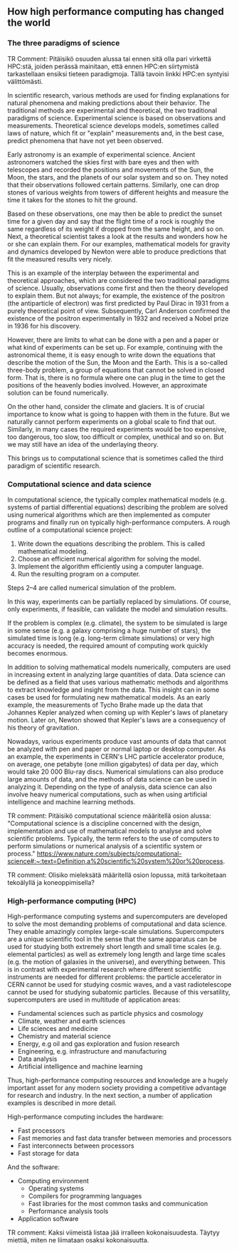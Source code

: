 ## How high performance computing has changed the world

### The three paradigms of science

TR Comment: Pitäisikö osuuden alussa tai ennen sitä olla pari virkettä HPC:stä, joiden perässä mainitaan, että ennen HPC:en siirtymistä tarkastellaan ensiksi tieteen paradigmoja. Tällä tavoin linkki HPC:en syntyisi välittömästi.

In scientific research, various methods are used for finding explanations for natural phenomena and making predictions about their behavior. The traditional methods are experimental and theoretical, the two traditional paradigms of science. Experimental science is based on observations and measurements. Theoretical science develops models, sometimes called laws of nature, which fit or "explain" measurements and, in the best case, predict phenomena that have not yet been observed.

Early astronomy is an example of experimental science. Ancient astronomers watched the skies first with bare eyes and then with telescopes and recorded the positions and 
movements of the Sun, the Moon, the stars, and the planets of our solar system and so on. They noted that their observations followed certain patterns. Similarly, one can drop stones of various weights from towers of different heights and measure the time it takes for the stones to hit the ground.

Based on these observations, one may then be able to predict the sunset time for a given day and say that the flight time of a rock is roughly the same regardless of its weight if dropped from the same height, and so on. Next, a theoretical scientist takes a look at the results and wonders how he or she can explain them. For our examples, mathematical models for gravity and dynamics developed by Newton were able to produce predictions that fit the measured results very nicely.

This is an example of the interplay between the experimental and theoretical approaches, which are considered the two traditional paradigms of science. Usually, observations come first and then the theory developed to explain them. But not always; for example, the existence of the positron (the antiparticle of electron) was first predicted by Paul Dirac in 1931 from a purely theoretical point of view. Subsequently, Carl Anderson confirmed the existence of the positron experimentally in 1932 and received a Nobel prize in 1936 for his discovery.

However, there are limits to what can be done with a pen and a paper or what kind of experiments can be set up. For example, continuing with the astronomical theme, it is 
easy enough to write down the equations that describe the motion of the Sun, the Moon and the Earth. This is a so-called three-body problem, a group of equations that cannot be solved in closed form. That is, there is no formula where one can plug in the time to get the positions of the heavenly bodies involved. However, an approximate solution can be found numerically.

On the other hand, consider the climate and glaciers. It is of crucial importance to know what is going to happen with them in the future. But we naturally cannot perform experiments on a global scale to find that out. Similarly, in many cases the required experiments would be too expensive, too dangerous, too slow, too difficult or complex, unethical and so on. But we may still have an idea of the underlaying theory.

This brings us to computational science that is sometimes called the third paradigm of scientific research. 

### Computational science and data science

In computational science, the typically complex mathematical models (e.g. systems of partial differential equations) describing the problem are solved using numerical algorithms which are then implemented as computer programs and finally run on typically high-performance computers. A rough outline of a computational science project:
1) Write down the equations describing the problem. This is called mathematical modeling.
2) Choose an efficient numerical algorithm for solving the model.
3) Implement the algorithm efficiently using a computer language. 
4) Run the resulting program on a computer.

Steps 2–4 are called numerical simulation of the problem.

In this way, experiments can be partially replaced by simulations. Of course, only experiments, if feasible, can validate the model and simulation results.

If the problem is complex (e.g. climate), the system to be simulated is large in some sense (e.g. a galaxy comprising a huge number of stars), the simulated time is long (e.g. long-term climate simulations) or very high accuracy is needed, the required amount of computing work quickly becomes enormous. 

In addition to solving mathematical models numerically, computers are used in increasing extent in analyzing large quantities of data. Data science can be defined as a field that uses various mathematic methods and algorithms to extract knowledge and insight from the data. This insight can in some cases be used for formulating new mathematical models. As an early example, the measurements of Tycho Brahe made up the data that Johannes Kepler analyzed when coming up with Kepler's laws of planetary motion. Later on, Newton showed that Kepler's laws are a consequency of his theory of gravitation.

Nowadays, various experiments produce vast amounts of data that cannot be analyzed with pen and paper or normal laptop or desktop computer. As an example, the experiments in CERN's LHC particle accelerator produce, on average, one petabyte (one million gigabytes) of data per day, which would take 20 000 Blu-ray discs. Numerical simulations can also produce large amounts of data, and the methods of data science can be used in analyzing it. Depending on the type of analysis, data science can also involve heavy numerical computations, such as when using artificial intelligence and machine learning methods.

TR comment: Pitäisikö computational science määritellä osion alussa: "Computational science is a discipline concerned with the design, implementation and use of mathematical models to analyse and solve scientific problems. Typically, the term refers to the use of computers to perform simulations or numerical analysis of a scientific system or process." https://www.nature.com/subjects/computational-science#:~:text=Definition,a%20scientific%20system%20or%20process.

TR comment: Olisiko mieleksätä määritellä osion lopussa, mitä tarkoitetaan tekoälyllä ja koneoppimisella?

### High-performance computing (HPC)

High-performance computing systems and supercomputers are developed to solve the most demanding problems of computational and data science. They enable amazingly complex 
large-scale simulations. Supercomputers are a unique scientific tool in the sense that the same apparatus can be used for studying both extremely short length and small time scales (e.g. elemental particles) as well as extremely long length and large time scales (e.g. the motion of galaxies in the universe), and everything between. This is in contrast with experimental research where different scientific instruments are needed for different problems: the particle accelerator in CERN cannot be used for studying cosmic waves, and a vast radiotelescope cannot be used for studying subatomic particles. Because of this versatility, supercomputers are used in multitude of application areas:

- Fundamental sciences such as particle physics and cosmology
- Climate, weather and earth sciences
- Life sciences and medicine
- Chemistry and material science
- Energy, e.g oil and gas exploration and fusion research
- Engineering, e.g. infrastructure and manufacturing
- Data analysis
- Artificial intelligence and machine learning

Thus, high-performance computing resources and knowledge are a hugely important asset for any modern society providing a competitive advantage for research and industry. In the next section, a number of application examples is described in more detail.

High-performance computing includes the hardware:
- Fast processors
- Fast memories and fast data transfer between memories and processors
- Fast interconnects between processors
- Fast storage for data

And the software:
- Computing environment
  - Operating systems
  - Compilers for programming languages
  - Fast libraries for the most common tasks and communication
  - Performance analysis tools
- Application software

TR comment: Kaksi viimeistä listaa jää irralleen kokonaisuudesta. Täytyy miettiä, miten ne liimataan osaksi kokonaisuutta.

